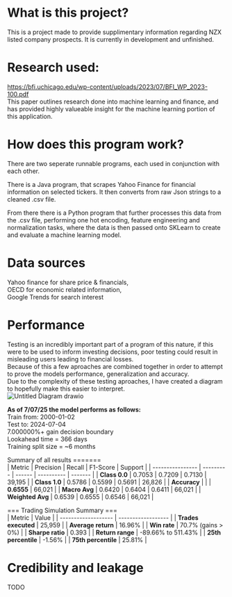 # What is this project?
This is a project made to provide supplimentary information regarding NZX listed company prospects.
It is currently in development and unfinished.

# Research used:
https://bfi.uchicago.edu/wp-content/uploads/2023/07/BFI_WP_2023-100.pdf <br>
This paper outlines research done into machine learning and finance, and has provided highly valueable insight for the machine learning portion of this application.

# How does this program work?
There are two seperate runnable programs, each used in conjunction with each other.<br>

There is a Java program, that scrapes Yahoo Finance for financial information on selected tickers. It then converts from raw Json strings to a cleaned .csv file.<br>

From there there is a Python program that further processes this data from the .csv file, performing one hot encoding, feature engineering and normalization tasks, where the data is then passed onto SKLearn to create and evaluate a machine learning model. 

# Data sources
Yahoo finance for share price & financials,<br>
OECD for economic related information,<br>
Google Trends for search interest

# Performance
Testing is an incredibly important part of a program of this nature, if this were to be used to inform investing decisions, poor testing could result in misleading users leading to financial losses. <br>
Because of this a few aproaches are combined together in order to attempt to prove the models performance, generalization and accuracy. <br>
Due to the complexity of these testing aproaches, I have created a diagram to hopefully make this easier to interpret. <br>
![Untitled Diagram drawio](https://github.com/user-attachments/assets/36d9e3b4-a1a8-40fb-8f10-eac11a446642)

**As of 7/07/25 the model performs as follows:**<br>
Train from: 2000-01-02<br>
Test to: 2024-07-04<br>
7.000000%+ gain decision boundary<br>
Lookahead time = 366 days<br>
Training split size = ~6 months<br>

Summary of all results =======<br>
| Metric           | Precision | Recall | F1-Score   | Support |
| ---------------- | --------- | ------ | ---------- | ------- |
| **Class 0.0**    | 0.7053    | 0.7209 | 0.7130     | 39,195  |
| **Class 1.0**    | 0.5786    | 0.5599 | 0.5691     | 26,826  |
| **Accuracy**     |           |        | **0.6555** | 66,021  |
| **Macro Avg**    | 0.6420    | 0.6404 | 0.6411     | 66,021  |
| **Weighted Avg** | 0.6539    | 0.6555 | 0.6546     | 66,021  |


=== Trading Simulation Summary ===<br>
| Metric              | Value              |
| ------------------- | ------------------ |
| **Trades executed** | 25,959             |
| **Average return**  | 16.96%             |
| **Win rate**        | 70.7% (gains > 0%) |
| **Sharpe ratio**    | 0.393              |
| **Return range**    | -89.66% to 511.43% |
| **25th percentile** | -1.56%             |
| **75th percentile** | 25.81%             |

# Credibility and leakage
TODO


